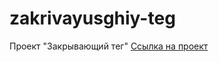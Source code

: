 # zakrivayusghiy-teg

Проект "Закрывающий тег"
[Ссылка на проект](https://tatiana-puzina.github.io/zakrivayuschiy-teg-f/)
